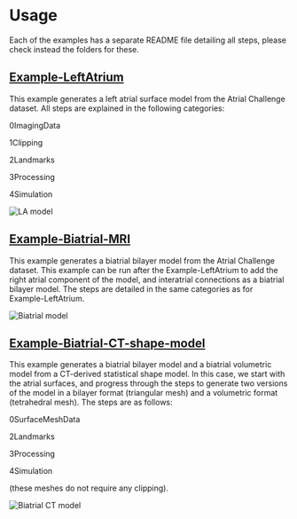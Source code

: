 # **Usage** 

Each of the examples has a separate README file detailing all steps, please check instead the folders for these. 

## **[Example-LeftAtrium](/Examples/Example-LeftAtrium/README.md)**
This example generates a left atrial surface model from the Atrial Challenge dataset.  All steps are explained in the following categories:

0ImagingData

1Clipping

2Landmarks

3Processing

4Simulation

![LA model](https://github.com/pcmlab/atrialmtk/blob/main/images/laP.png?raw=true)


## **[Example-Biatrial-MRI](/Examples/Example-Biatrial-MRI/README.md)**

This example generates a biatrial bilayer model from the Atrial Challenge dataset. This example can be run after the Example-LeftAtrium to add the right atrial component of the model, and interatrial connections as a biatrial bilayer model. The steps are detailed in the same categories as for Example-LeftAtrium. 

![Biatrial model](https://github.com/pcmlab/atrialmtk/blob/main/images/biatrial3.png?raw=true)

## **[Example-Biatrial-CT-shape-model](/Examples/Example-Biatrial-CT-shape-model/README.md)**

This example generates a biatrial bilayer model and a biatrial volumetric model from a CT-derived statistical shape model. In this case, we start with the atrial surfaces, and progress through the steps to generate two versions of the model in a bilayer format (triangular mesh) and a volumetric format (tetrahedral mesh). The steps are as follows:

0SurfaceMeshData 

2Landmarks

3Processing

4Simulation

(these meshes do not require any clipping). 

![Biatrial CT model](https://github.com/pcmlab/atrialmtk/blob/main/images/ct-biatrial.png?raw=true)
